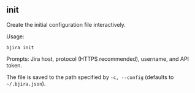 ## init

Create the initial configuration file interactively.

Usage:

```
bjira init
```

Prompts: Jira host, protocol (HTTPS recommended), username, and API token.

The file is saved to the path specified by `-c, --config` (defaults to `~/.bjira.json`).

